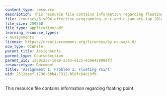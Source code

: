 ```yaml
---
content_type: resource
description: This resource file contains information regarding floating point.
file: /courses/6-s096-effective-programming-in-c-and-c-january-iap-2014/2512aaef17906bb47312b58fc84c19fb_MIT6_S096IAP14_ass1_p1.pdf
file_size: 259560
file_type: application/pdf
learning_resource_types:
- Assignments
license: https://creativecommons.org/licenses/by-nc-sa/4.0/
ocw_type: OCWFile
parent_title: Assignments
parent_type: CourseSection
parent_uid: 1330c237-1da9-2343-e1c5-e39e429984f3
resourcetype: Document
title: 'Assignment 1, Problem 1: Floating Point'
uid: 2512aaef-1790-6bb4-7312-b58fc84c19fb
---
```

This resource file contains information regarding floating point.